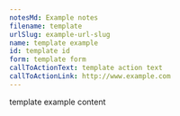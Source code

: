 ```yaml
---
notesMd: Example notes
filename: template
urlSlug: example-url-slug
name: template example
id: template id
form: template form
callToActionText: template action text
callToActionLink: http://www.example.com
---
```


template example content
